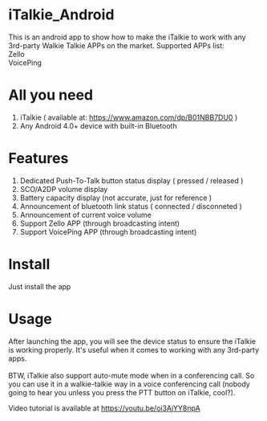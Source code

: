 # iTalkie_Android
This is an android app to show how to make the iTalkie to work with any 3rd-party Walkie Talkie APPs on the market.
Supported APPs list:<br>
Zello<br>
VoicePing<br>

# All you need
1. iTalkie ( available at: https://www.amazon.com/dp/B01NBB7DU0 )
2. Any Android 4.0+ device with built-in Bluetooth

# Features
1. Dedicated Push-To-Talk button status display ( pressed / released )
2. SCO/A2DP volume display
3. Battery capacity display (not accurate, just for reference )
4. Announcement of bluetooth link status ( connected / disconneted )
5. Announcement of current voice volume 
6. Support Zello APP (through broadcasting intent)
7. Support VoicePing APP (through broadcasting intent)

# Install
Just install the app

# Usage
After launching the app, you will see the device status to ensure the iTalkie is working properly.
It's useful when it comes to working with any 3rd-party apps.
<br><br>BTW, iTalkie also support auto-mute mode when in a conferencing call. So you can use it in a walkie-talkie way in a voice conferencing call (nobody going to hear you unless you press the PTT button on iTalkie, cool?).

Video tutorial is available at https://youtu.be/oi3AjYY8npA
